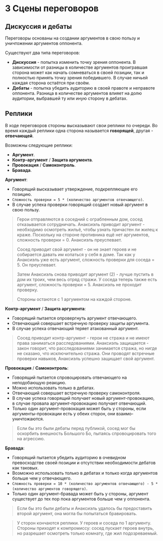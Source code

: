 # 3 Сцены переговоров

## Дискуссия и дебаты

Переговоры основаны на создании аргументов в свою пользу и уничтожении аргументов оппонента.

Существуют два типа переговоров:
- **Дискуссия** - попытка изменить точку зрения оппонента.
  В зависимости от разницы в количестве аргументов проигравшая сторона может как начать сомневаться в своей позиции,
  так и полностью принять точку зрения победившего.
  В случае ничьей каждая сторона остаётся при своём.
- **Дебаты** - попытка убедить аудиторию в своей правоте и неправоте оппонента.
  Разница в количестве аргументов влияет на долю аудитории, выбравшей ту или иную сторону в дебатах.

## Реплики

В ходе переговоров стороны высказывают свои реплики по очереди.
Во время каждый реплики одна сторона называется **говорящей**, другая - **отвечающей**.

Возможны следующие реплики:
- **Аргумент**.
- **Контр-аргумент** / **Защита аргумента**.
- **Провокация** / **Самоконтроль**.
- **Бравада**.

**Аргумент**:
- Говорящий высказывает утверждение, подкрепляющее его позицию.
- `Сложность проверки = 5 * (количество аргументов отвечающего)`.
- В случае успеха проверки говорящий создает новый аргумент в свою пользу.

>Герои отправляются в соседний с ограбленным дом, сосед отказывается сотрудничать.
>Анаксиэль приводит аргумент - необходимо осмотреть жильё, чтобы узнать причастен ли жилец к краже.
>Поскольку на стороне противника ещё нет аргументов, сложность проверки = 0. Анаксиэль преуспевает.
>
>Сосед приводит свой аргумент - он не знает героев и не собирается давать им копаться у себя в доме.
>Так как у Анаксиэль уже есть аргумент, сложность проверки для соседа = 5. Он преуспевает.
>
>Затем Анаксиэль снова приводит аргумент (2) - лучше пустить в дом их троих, чем весь отряд стражи.
>У соседа теперь также есть аргумент, сложность проверки = 5. Анаксиэль не проходит проверку.
>
>Стороны остаются с 1 аргументом на каждой стороне.

**Контр-аргумент** / **Защита аргумента**:
- Говорящий пытается опровергнуть аргумент отвечающего.
- Отвечающий совершает встречную проверку защиты аргумента.
- В случае успеха отвечающий теряет атакованный аргумент.

>Сосед приводит контр-аргумент - герои не стража и не имеют права заниматься расследованиями.
>Анаксиэль защищается - закон говорит, что расследованиями занимается стража, но нигде не сказано, что исключительно стража.
>Они проводят встречные проверки навыков, Анаксиэль успешно защищает свой аргумент.

**Провокация** / **Самоконтроль**:
- Говорящий пытается спровоцировать отвечающего на неподобающую реакцию.
- Можно использовать только в дебатах.
- Отвечающий совершает встречную проверку самоконтроля.
- В случае успеха говорящий получает новый аргумент-провокацию, в случае провала аргумент-провокацию получает отвечающий.
- Только один аргумент-провокация может быть у стороны, если аргументы-провокации есть у обеих сторон, они взаимо-уничтожаются.

>Если бы это были дебаты перед публикой, сосед мог бы оскорбить внешность Большого Бо, пытаясь спровоцировать того на агрессию.

**Бравада**:
- Говорящий пытается убедить аудиторию в очевидном превосходстве своей позиции и отсутствии необходимости дебатов как таковых.
- Возможно использовать только в дебатах и только когда аргументов больше чем у отвечающего.
- `Сложность проверки = 10 * (количество аргументов отвечающего) - 5 * (количество аргументов говорящего)`.
- Только один аргумент-бравада может быть у стороны, аргумент существует до тех пор пока аргументов больше чем у оппонента.

>Если бы это были дебаты и Анаксиэль удалось бы предоставить второй аргумент, она могла бы попытаться бравировать.

>У сторон кончаются реплики. У героев и соседа по 1 аргументу.
>Стороны приходят к компромиссу: сосед пускает героев внутрь, но разрешает осмотреть только комнату, где жил подозреваемый.